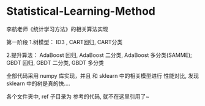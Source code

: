 # Statistical-Learning-Method

李航老师《统计学习方法》的相关算法实现

第一阶段 
1.树模型：
  ID3 , CART回归, CART分类 
 
2.提升算法：
  AdaBoost 回归, AdaBoost 二分类, AdaBoost 多分类(SAMME);
  GBDT 回归, GBDT 二分类, GBDT 多分类
  
全部代码采用 numpy 库实现，并且 和 sklearn 中的相关模型进行 性能对比,
发现 sklearn 中的树是真的快....

各个文件夹中, ref 子目录为 参考的代码, 就不在这里引用了~


  
